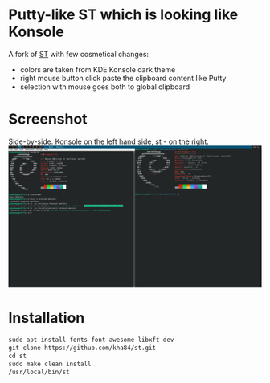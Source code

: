 # Putty-like ST which is looking like Konsole 

A fork of [ST](https://st.suckless.org/) with few cosmetical changes:
- colors are taken from KDE Konsole dark theme
- right mouse button click paste the clipboard content like Putty
- selection with mouse goes both to global clipboard


# Screenshot

Side-by-side. Konsole on the left hand side, st - on the right.
![screenshot](https://raw.githubusercontent.com/kha84/st/main/screenshot.png)

# Installation 

```
sudo apt install fonts-font-awesome libxft-dev
git clone https://github.com/kha84/st.git
cd st
sudo make clean install
/usr/local/bin/st
```
